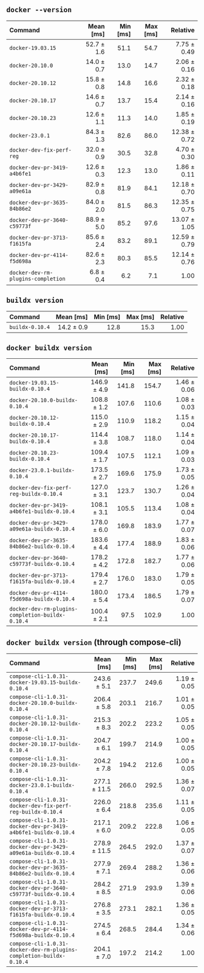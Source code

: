## `docker --version`

| Command | Mean [ms] | Min [ms] | Max [ms] | Relative |
|:---|---:|---:|---:|---:|
| `docker-19.03.15` | 52.7 ± 1.6 | 51.1 | 54.7 | 7.75 ± 0.49 |
| `docker-20.10.0` | 14.0 ± 0.7 | 13.0 | 14.7 | 2.06 ± 0.16 |
| `docker-20.10.12` | 15.8 ± 0.8 | 14.8 | 16.6 | 2.32 ± 0.18 |
| `docker-20.10.17` | 14.6 ± 0.7 | 13.7 | 15.4 | 2.14 ± 0.16 |
| `docker-20.10.23` | 12.6 ± 1.1 | 11.3 | 14.0 | 1.85 ± 0.19 |
| `docker-23.0.1` | 84.3 ± 1.3 | 82.6 | 86.0 | 12.38 ± 0.72 |
| `docker-dev-fix-perf-reg` | 32.0 ± 0.9 | 30.5 | 32.8 | 4.70 ± 0.30 |
| `docker-dev-pr-3419-a4b6fe1` | 12.6 ± 0.3 | 12.3 | 13.0 | 1.86 ± 0.11 |
| `docker-dev-pr-3429-a09e61a` | 82.9 ± 0.8 | 81.9 | 84.1 | 12.18 ± 0.70 |
| `docker-dev-pr-3635-84b86e2` | 84.0 ± 2.0 | 81.5 | 86.3 | 12.35 ± 0.75 |
| `docker-dev-pr-3640-c59773f` | 88.9 ± 5.0 | 85.2 | 97.6 | 13.07 ± 1.05 |
| `docker-dev-pr-3713-f1615fa` | 85.6 ± 2.4 | 83.2 | 89.1 | 12.59 ± 0.79 |
| `docker-dev-pr-4114-f5d698a` | 82.6 ± 2.3 | 80.3 | 85.5 | 12.14 ± 0.76 |
| `docker-dev-rm-plugins-completion` | 6.8 ± 0.4 | 6.2 | 7.1 | 1.00 |

## `buildx version`

| Command | Mean [ms] | Min [ms] | Max [ms] | Relative |
|:---|---:|---:|---:|---:|
| `buildx-0.10.4` | 14.2 ± 0.9 | 12.8 | 15.3 | 1.00 |

## `docker buildx version`

| Command | Mean [ms] | Min [ms] | Max [ms] | Relative |
|:---|---:|---:|---:|---:|
| `docker-19.03.15-buildx-0.10.4` | 146.9 ± 4.9 | 141.8 | 154.7 | 1.46 ± 0.06 |
| `docker-20.10.0-buildx-0.10.4` | 108.8 ± 1.2 | 107.6 | 110.6 | 1.08 ± 0.03 |
| `docker-20.10.12-buildx-0.10.4` | 115.0 ± 2.9 | 110.9 | 118.2 | 1.15 ± 0.04 |
| `docker-20.10.17-buildx-0.10.4` | 114.4 ± 3.8 | 108.7 | 118.0 | 1.14 ± 0.04 |
| `docker-20.10.23-buildx-0.10.4` | 109.4 ± 1.7 | 107.5 | 112.1 | 1.09 ± 0.03 |
| `docker-23.0.1-buildx-0.10.4` | 173.5 ± 2.7 | 169.6 | 175.9 | 1.73 ± 0.05 |
| `docker-dev-fix-perf-reg-buildx-0.10.4` | 127.0 ± 3.1 | 123.7 | 130.7 | 1.26 ± 0.04 |
| `docker-dev-pr-3419-a4b6fe1-buildx-0.10.4` | 108.1 ± 3.1 | 105.5 | 113.4 | 1.08 ± 0.04 |
| `docker-dev-pr-3429-a09e61a-buildx-0.10.4` | 178.0 ± 6.0 | 169.8 | 183.9 | 1.77 ± 0.07 |
| `docker-dev-pr-3635-84b86e2-buildx-0.10.4` | 183.6 ± 4.4 | 177.4 | 188.9 | 1.83 ± 0.06 |
| `docker-dev-pr-3640-c59773f-buildx-0.10.4` | 178.2 ± 4.2 | 172.8 | 182.7 | 1.77 ± 0.06 |
| `docker-dev-pr-3713-f1615fa-buildx-0.10.4` | 179.4 ± 2.7 | 176.0 | 183.0 | 1.79 ± 0.05 |
| `docker-dev-pr-4114-f5d698a-buildx-0.10.4` | 180.0 ± 5.4 | 173.4 | 186.5 | 1.79 ± 0.07 |
| `docker-dev-rm-plugins-completion-buildx-0.10.4` | 100.4 ± 2.1 | 97.5 | 102.9 | 1.00 |

## `docker buildx version` (through compose-cli)

| Command | Mean [ms] | Min [ms] | Max [ms] | Relative |
|:---|---:|---:|---:|---:|
| `compose-cli-1.0.31-docker-19.03.15-buildx-0.10.4` | 243.6 ± 5.1 | 237.7 | 249.6 | 1.19 ± 0.05 |
| `compose-cli-1.0.31-docker-20.10.0-buildx-0.10.4` | 206.4 ± 5.8 | 203.1 | 216.7 | 1.01 ± 0.05 |
| `compose-cli-1.0.31-docker-20.10.12-buildx-0.10.4` | 215.3 ± 8.3 | 202.2 | 223.2 | 1.05 ± 0.05 |
| `compose-cli-1.0.31-docker-20.10.17-buildx-0.10.4` | 204.7 ± 6.1 | 199.7 | 214.9 | 1.00 ± 0.05 |
| `compose-cli-1.0.31-docker-20.10.23-buildx-0.10.4` | 204.2 ± 7.8 | 194.2 | 212.6 | 1.00 ± 0.05 |
| `compose-cli-1.0.31-docker-23.0.1-buildx-0.10.4` | 277.1 ± 11.5 | 266.0 | 292.5 | 1.36 ± 0.07 |
| `compose-cli-1.0.31-docker-dev-fix-perf-reg-buildx-0.10.4` | 226.0 ± 6.4 | 218.8 | 235.6 | 1.11 ± 0.05 |
| `compose-cli-1.0.31-docker-dev-pr-3419-a4b6fe1-buildx-0.10.4` | 217.1 ± 6.0 | 209.2 | 222.8 | 1.06 ± 0.05 |
| `compose-cli-1.0.31-docker-dev-pr-3429-a09e61a-buildx-0.10.4` | 278.9 ± 11.5 | 264.5 | 292.0 | 1.37 ± 0.07 |
| `compose-cli-1.0.31-docker-dev-pr-3635-84b86e2-buildx-0.10.4` | 277.9 ± 7.1 | 269.4 | 288.2 | 1.36 ± 0.06 |
| `compose-cli-1.0.31-docker-dev-pr-3640-c59773f-buildx-0.10.4` | 284.2 ± 8.5 | 271.9 | 293.9 | 1.39 ± 0.06 |
| `compose-cli-1.0.31-docker-dev-pr-3713-f1615fa-buildx-0.10.4` | 276.8 ± 3.5 | 273.1 | 282.1 | 1.36 ± 0.05 |
| `compose-cli-1.0.31-docker-dev-pr-4114-f5d698a-buildx-0.10.4` | 274.5 ± 6.4 | 268.5 | 284.4 | 1.34 ± 0.06 |
| `compose-cli-1.0.31-docker-dev-rm-plugins-completion-buildx-0.10.4` | 204.1 ± 7.0 | 197.2 | 214.2 | 1.00 |
